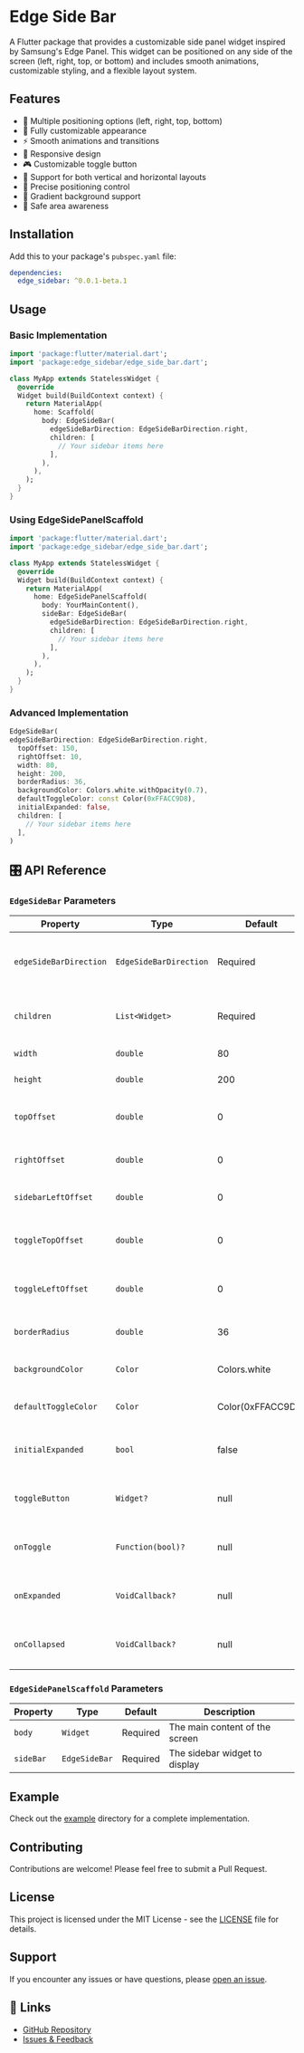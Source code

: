 # Edge Side Bar

A Flutter package that provides a customizable side panel widget inspired by Samsung's Edge Panel. This widget can be positioned on any side of the screen (left, right, top, or bottom) and includes smooth animations, customizable styling, and a flexible layout system.

## Features

- 🎯 Multiple positioning options (left, right, top, bottom)
- 🎨 Fully customizable appearance
- ⚡ Smooth animations and transitions
- 📱 Responsive design
- 🎮 Customizable toggle button
- 🔄 Support for both vertical and horizontal layouts
- 🎯 Precise positioning control
- 🎨 Gradient background support
- 📱 Safe area awareness

## Installation

Add this to your package's `pubspec.yaml` file:

```yaml
dependencies:
  edge_sidebar: ^0.0.1-beta.1
```

## Usage

### Basic Implementation

```dart
import 'package:flutter/material.dart';
import 'package:edge_sidebar/edge_side_bar.dart';

class MyApp extends StatelessWidget {
  @override
  Widget build(BuildContext context) {
    return MaterialApp(
      home: Scaffold(
        body: EdgeSideBar(
          edgeSideBarDirection: EdgeSideBarDirection.right,
          children: [
            // Your sidebar items here
          ],
        ),
      ),
    );
  }
}
```

### Using EdgeSidePanelScaffold

```dart
import 'package:flutter/material.dart';
import 'package:edge_sidebar/edge_side_bar.dart';

class MyApp extends StatelessWidget {
  @override
  Widget build(BuildContext context) {
    return MaterialApp(
      home: EdgeSidePanelScaffold(
        body: YourMainContent(),
        sideBar: EdgeSideBar(
          edgeSideBarDirection: EdgeSideBarDirection.right,
          children: [
            // Your sidebar items here
          ],
        ),
      ),
    );
  }
}
```

### Advanced Implementation

```dart
EdgeSideBar(
edgeSideBarDirection: EdgeSideBarDirection.right,
  topOffset: 150,
  rightOffset: 10,
  width: 80,
  height: 200,
  borderRadius: 36,
  backgroundColor: Colors.white.withOpacity(0.7),
  defaultToggleColor: const Color(0xFFACC9D8),
  initialExpanded: false,
  children: [
    // Your sidebar items here
  ],
)
```

## 🎛️ API Reference

### `EdgeSideBar` Parameters

| Property | Type | Default | Description |
|----------|------|---------|-------------|
| `edgeSideBarDirection` | `EdgeSideBarDirection` | Required | Direction of the sidebar (left, right, top, bottom) |
| `children` | `List<Widget>` | Required | List of widgets to display in the sidebar |
| `width` | `double` | 80 | Width of the sidebar |
| `height` | `double` | 200 | Height of the sidebar |
| `topOffset` | `double` | 0 | Distance from the top of the screen |
| `rightOffset` | `double` | 0 | Distance from the right edge |
| `sidebarLeftOffset` | `double` | 0 | Distance from the left edge |
| `toggleTopOffset` | `double` | 0 | Distance of the toggle button from the top |
| `toggleLeftOffset` | `double` | 0 | Distance of the toggle button from the left |
| `borderRadius` | `double` | 36 | Border radius of the sidebar |
| `backgroundColor` | `Color` | Colors.white | Background color of the sidebar |
| `defaultToggleColor` | `Color` | Color(0xFFACC9D8) | Color of the toggle button |
| `initialExpanded` | `bool` | false | Whether the sidebar is initially expanded |
| `toggleButton` | `Widget?` | null | Custom toggle button widget |
| `onToggle` | `Function(bool)?` | null | Callback when the sidebar is toggled |
| `onExpanded` | `VoidCallback?` | null | Callback when the sidebar is expanded |
| `onCollapsed` | `VoidCallback?` | null | Callback when the sidebar is collapsed |

### `EdgeSidePanelScaffold` Parameters

| Property | Type | Default | Description |
|----------|------|---------|-------------|
| `body` | `Widget` | Required | The main content of the screen |
| `sideBar` | `EdgeSideBar` | Required | The sidebar widget to display |

## Example

Check out the [example](https://github.com/mo7amedaliEbaid/samsung_side_bar/tree/main/example) directory for a complete implementation.

## Contributing

Contributions are welcome! Please feel free to submit a Pull Request.

## License

This project is licensed under the MIT License - see the [LICENSE](LICENSE) file for details.

## Support

If you encounter any issues or have questions, please [open an issue](https://github.com/mo7amedaliEbaid/samsung_side_bar/issues).

## 🔗 Links

* [GitHub Repository](https://github.com/mo7amedaliEbaid/samsung_side_bar.git)
* [Issues & Feedback](https://github.com/mo7amedaliEbaid/samsung_side_bar/issues)
